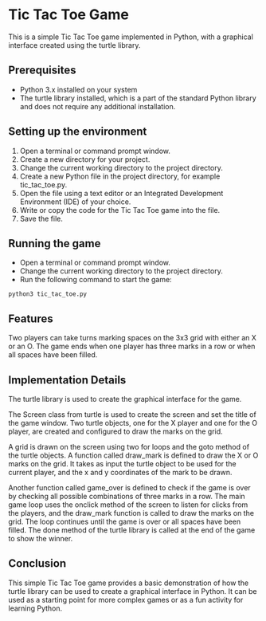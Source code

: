 # Tic Tac Toe Game

This is a simple Tic Tac Toe game implemented in Python, with a graphical interface created using the turtle library.

## Prerequisites
* Python 3.x installed on your system
* The turtle library installed, which is a part of the standard Python library and does not require any additional installation.

## Setting up the environment

1. Open a terminal or command prompt window.
2. Create a new directory for your project.
3. Change the current working directory to the project directory.
4. Create a new Python file in the project directory, for example tic_tac_toe.py.
5. Open the file using a text editor or an Integrated Development Environment (IDE) of your choice.
6. Write or copy the code for the Tic Tac Toe game into the file.
7. Save the file.

## Running the game

* Open a terminal or command prompt window.
* Change the current working directory to the project directory.
* Run the following command to start the game:

```
python3 tic_tac_toe.py
```

## Features

Two players can take turns marking spaces on the 3x3 grid with either an X or an O.
The game ends when one player has three marks in a row or when all spaces have been filled.

## Implementation Details

The turtle library is used to create the graphical interface for the game.

The Screen class from turtle is used to create the screen and set the title of the game window.
Two turtle objects, one for the X player and one for the O player, are created and configured to draw the marks on the grid.

A grid is drawn on the screen using two for loops and the goto method of the turtle objects.
A function called draw_mark is defined to draw the X or O marks on the grid. It takes as input the turtle object to be used for the current player, and the x and y coordinates of the mark to be drawn.

Another function called game_over is defined to check if the game is over by checking all possible combinations of three marks in a row.
The main game loop uses the onclick method of the screen to listen for clicks from the players, and the draw_mark function is called to draw the marks on the grid. The loop continues until the game is over or all spaces have been filled.
The done method of the turtle library is called at the end of the game to show the winner.

## Conclusion
This simple Tic Tac Toe game provides a basic demonstration of how the turtle library can be used to create a graphical interface in Python. It can be used as a starting point for more complex games or as a fun activity for learning Python.
